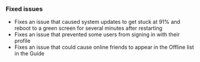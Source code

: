 ### Fixed issues
- Fixes an issue that caused system updates to get stuck at 91% and reboot to a green screen for several minutes after restarting
- Fixes an issue that prevented some users from signing in with their profile
- Fixes an issue that could cause online friends to appear in the Offline list in the Guide